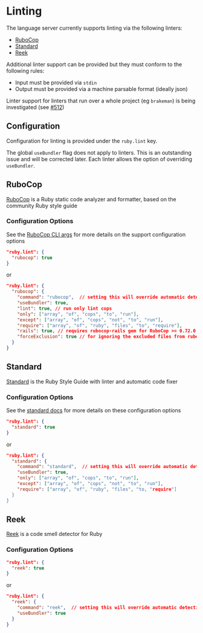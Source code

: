 # Linting

The language server currently supports linting via the following linters:

<!---
markdown-toc --no-firsth1 --maxdepth 1 readme.md
-->

- [RuboCop](#rubocop)
- [Standard](#standard)
- [Reek](#reek)

Additional linter support can be provided but they must conform to the following rules:

- Input must be provided via `stdin`
- Output must be provided via a machine parsable format (ideally json)

Linter support for linters that run over a whole project (eg `brakeman`) is being investigated (see [#512](https://github.com/rubyide/vscode-ruby/issues/512))

## Configuration

Configuration for linting is provided under the `ruby.lint` key.

The global `useBundler` flag does not apply to linters. This is an outstanding issue and will be corrected later. Each linter allows the option of overriding `useBundler`.

## RuboCop

[RuboCop](https://github.com/rubocop-hq/rubocop) is a Ruby static code analyzer and formatter, based on the community Ruby style guide

### Configuration Options

See the [RuboCop CLI args](https://docs.rubocop.org/rubocop/usage/basic_usage.html#command-line-flags) for more details on the support configuration options

```json
"ruby.lint": {
  "rubocop": true
}
```

or

```json
"ruby.lint": {
  "rubocop": {
    "command": "rubocop",  // setting this will override automatic detection
    "useBundler": true,
    "lint": true, // run only lint cops
    "only": ["array", "of", "cops", "to", "run"],
    "except": ["array", "of", "cops", "not", "to", "run"],
    "require": ["array", "of", "ruby", "files", "to", "require"],
    "rails": true, // requires rubocop-rails gem for RuboCop >= 0.72.0
    "forceExclusion": true // for ignoring the excluded files from rubocop.yml
  }
}
```

## Standard

[Standard](https://github.com/testdouble/standard) is the Ruby Style Guide with linter and automatic code fixer

### Configuration Options

See the [standard docs](https://github.com/testdouble/standard#what-you-might-do-if-youre-really-clever) for more details on these configuration options

```json
"ruby.lint": {
  "standard": true
}
```

or

```json
"ruby.lint": {
  "standard": {
    "command": "standard",  // setting this will override automatic detection
    "useBundler": true,
    "only": ["array", "of", "cops", "to", "run"],
    "except": ["array", "of", "cops", "not", "to", "run"],
    "require": ["array", "of", "ruby", "files", "to, "require"]
  }
}
```

## Reek

[Reek](https://github.com/troessner/reek) is a code smell detector for Ruby

### Configuration Options

```json
"ruby.lint": {
  "reek": true
}
```

or

```json
"ruby.lint": {
  "reek": {
    "command": "reek",  // setting this will override automatic detection
    "useBundler": true
  }
}
```
